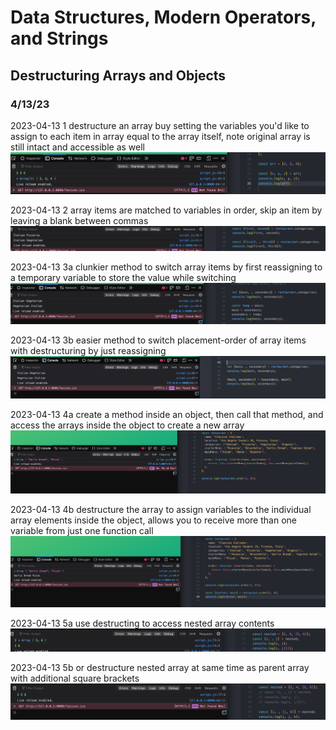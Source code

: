 # Data Structures, Modern Operators, and Strings

## Destructuring Arrays and Objects

### 4/13/23
2023-04-13 1 destructure an array buy setting the variables you'd like to assign to each item in array equal to the array itself, note original array is still intact and accessible as well
![alt](./images/09-data-structures/0901-destructuring/2023-04-13-1.png)

2023-04-13 2 array items are matched to variables in order, skip an item by leaving a blank between commas
![alt](images/09-data-structures/0901-destructuring/2023-04-13-2.png)

2023-04-13 3a clunkier method to switch array items by first reassigning to a temporary variable to store the value while switching
![alt](images/09-data-structures/0901-destructuring/2023-04-13-3a.png)

2023-04-13 3b easier method to switch placement-order of array items with destructuring by just reassigning
![alt](images/09-data-structures/0901-destructuring/2023-04-13-3b.png)

2023-04-13 4a create a method inside an object, then call that method, and access the arrays inside the object to create a new array
![alt](images/09-data-structures/0901-destructuring/2023-04-13-4a.png)

2023-04-13 4b destructure the array to assign variables to the individual array elements inside the object, allows you to receive more than one variable from just one function call
![alt](images/09-data-structures/0901-destructuring/2023-04-13-4b.png)

2023-04-13 5a use destructing to access nested array contents
![alt](images/09-data-structures/0901-destructuring/2023-04-13-5a.png)

2023-04-13 5b or destructure nested array at same time as parent array with additional square brackets
![alt](images/09-data-structures/0901-destructuring/2023-04-13-5b.png)
